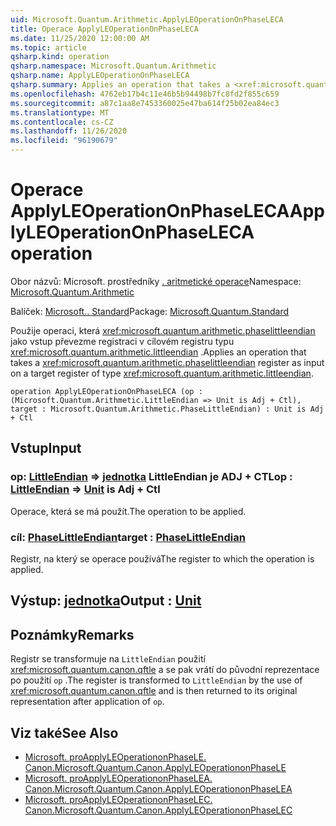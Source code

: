 ```yaml
---
uid: Microsoft.Quantum.Arithmetic.ApplyLEOperationOnPhaseLECA
title: Operace ApplyLEOperationOnPhaseLECA
ms.date: 11/25/2020 12:00:00 AM
ms.topic: article
qsharp.kind: operation
qsharp.namespace: Microsoft.Quantum.Arithmetic
qsharp.name: ApplyLEOperationOnPhaseLECA
qsharp.summary: Applies an operation that takes a <xref:microsoft.quantum.arithmetic.phaselittleendian> register as input on a target register of type <xref:microsoft.quantum.arithmetic.littleendian>.
ms.openlocfilehash: 4762eb17b4c11e46b5b94498b7fc8fd2f855c659
ms.sourcegitcommit: a87c1aa8e7453360025e47ba614f25b02ea84ec3
ms.translationtype: MT
ms.contentlocale: cs-CZ
ms.lasthandoff: 11/26/2020
ms.locfileid: "96190679"
---
```

# <a name="applyleoperationonphaseleca-operation"></a><span data-ttu-id="afbe3-102">Operace ApplyLEOperationOnPhaseLECA</span><span class="sxs-lookup"><span data-stu-id="afbe3-102">ApplyLEOperationOnPhaseLECA operation</span></span>

<span data-ttu-id="afbe3-103">Obor názvů: Microsoft. prostředníky [. aritmetické operace](xref:Microsoft.Quantum.Arithmetic)</span><span class="sxs-lookup"><span data-stu-id="afbe3-103">Namespace: [Microsoft.Quantum.Arithmetic](xref:Microsoft.Quantum.Arithmetic)</span></span>

<span data-ttu-id="afbe3-104">Balíček: [Microsoft.. Standard](https://nuget.org/packages/Microsoft.Quantum.Standard)</span><span class="sxs-lookup"><span data-stu-id="afbe3-104">Package: [Microsoft.Quantum.Standard](https://nuget.org/packages/Microsoft.Quantum.Standard)</span></span>


<span data-ttu-id="afbe3-105">Použije operaci, která <xref:microsoft.quantum.arithmetic.phaselittleendian> jako vstup převezme registraci v cílovém registru typu <xref:microsoft.quantum.arithmetic.littleendian> .</span><span class="sxs-lookup"><span data-stu-id="afbe3-105">Applies an operation that takes a <xref:microsoft.quantum.arithmetic.phaselittleendian> register as input on a target register of type <xref:microsoft.quantum.arithmetic.littleendian>.</span></span>

```qsharp
operation ApplyLEOperationOnPhaseLECA (op : (Microsoft.Quantum.Arithmetic.LittleEndian => Unit is Adj + Ctl), target : Microsoft.Quantum.Arithmetic.PhaseLittleEndian) : Unit is Adj + Ctl
```


## <a name="input"></a><span data-ttu-id="afbe3-106">Vstup</span><span class="sxs-lookup"><span data-stu-id="afbe3-106">Input</span></span>

### <a name="op--littleendian--unit--is-adj--ctl"></a><span data-ttu-id="afbe3-107">op: [LittleEndian](xref:Microsoft.Quantum.Arithmetic.LittleEndian) => [jednotka](xref:microsoft.quantum.lang-ref.unit) LittleEndian je ADJ + CTL</span><span class="sxs-lookup"><span data-stu-id="afbe3-107">op : [LittleEndian](xref:Microsoft.Quantum.Arithmetic.LittleEndian) => [Unit](xref:microsoft.quantum.lang-ref.unit)  is Adj + Ctl</span></span>

<span data-ttu-id="afbe3-108">Operace, která se má použít.</span><span class="sxs-lookup"><span data-stu-id="afbe3-108">The operation to be applied.</span></span>


### <a name="target--phaselittleendian"></a><span data-ttu-id="afbe3-109">cíl: [PhaseLittleEndian](xref:Microsoft.Quantum.Arithmetic.PhaseLittleEndian)</span><span class="sxs-lookup"><span data-stu-id="afbe3-109">target : [PhaseLittleEndian](xref:Microsoft.Quantum.Arithmetic.PhaseLittleEndian)</span></span>

<span data-ttu-id="afbe3-110">Registr, na který se operace používá</span><span class="sxs-lookup"><span data-stu-id="afbe3-110">The register to which the operation is applied.</span></span>



## <a name="output--unit"></a><span data-ttu-id="afbe3-111">Výstup: [jednotka](xref:microsoft.quantum.lang-ref.unit)</span><span class="sxs-lookup"><span data-stu-id="afbe3-111">Output : [Unit](xref:microsoft.quantum.lang-ref.unit)</span></span>



## <a name="remarks"></a><span data-ttu-id="afbe3-112">Poznámky</span><span class="sxs-lookup"><span data-stu-id="afbe3-112">Remarks</span></span>

<span data-ttu-id="afbe3-113">Registr se transformuje na `LittleEndian` použití <xref:microsoft.quantum.canon.qftle> a se pak vrátí do původní reprezentace po použití `op` .</span><span class="sxs-lookup"><span data-stu-id="afbe3-113">The register is transformed to `LittleEndian` by the use of <xref:microsoft.quantum.canon.qftle> and is then returned to its original representation after application of `op`.</span></span>

## <a name="see-also"></a><span data-ttu-id="afbe3-114">Viz také</span><span class="sxs-lookup"><span data-stu-id="afbe3-114">See Also</span></span>

- [<span data-ttu-id="afbe3-115">Microsoft. proApplyLEOperationonPhaseLE. Canon.</span><span class="sxs-lookup"><span data-stu-id="afbe3-115">Microsoft.Quantum.Canon.ApplyLEOperationonPhaseLE</span></span>](xref:Microsoft.Quantum.Canon.ApplyLEOperationonPhaseLE)
- [<span data-ttu-id="afbe3-116">Microsoft. proApplyLEOperationonPhaseLEA. Canon.</span><span class="sxs-lookup"><span data-stu-id="afbe3-116">Microsoft.Quantum.Canon.ApplyLEOperationonPhaseLEA</span></span>](xref:Microsoft.Quantum.Canon.ApplyLEOperationonPhaseLEA)
- [<span data-ttu-id="afbe3-117">Microsoft. proApplyLEOperationonPhaseLEC. Canon.</span><span class="sxs-lookup"><span data-stu-id="afbe3-117">Microsoft.Quantum.Canon.ApplyLEOperationonPhaseLEC</span></span>](xref:Microsoft.Quantum.Canon.ApplyLEOperationonPhaseLEC)